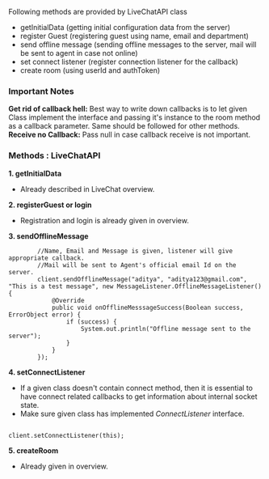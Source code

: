 Following methods are provided by LiveChatAPI class

- getInitialData (getting initial configuration data from the server)
- register Guest (registering guest using name, email and department)
- send offline message (sending offline messages to the server, mail will be sent to agent in case not online)
- set connect listener (register connection listener for the callback)
- create room (using userId and authToken)


### Important Notes
**Get rid of callback hell:** Best way to write down callbacks is to let given Class implement the interface and passing it's instance to the room method as a callback parameter. Same should be followed for other methods. </br>
**Receive no Callback:** Pass null in case callback receive is not important.

### Methods : LiveChatAPI
**1. getInitialData**

- Already described in LiveChat overview. 

**2. registerGuest or login**

- Registration and login is already given in overview.

**3. sendOfflineMessage**

```
        //Name, Email and Message is given, listener will give appropriate callback.
        //Mail will be sent to Agent's official email Id on the server.
        client.sendOfflineMessage("aditya", "aditya123@gmail.com", "This is a test message", new MessageListener.OfflineMessageListener() {
            @Override
            public void onOfflineMesssageSuccess(Boolean success, ErrorObject error) {
                if (success) {
                    System.out.println("Offline message sent to the server");
                }
            }
        });
```

**4. setConnectListener**

- If a given class doesn't contain connect method, then it is essential to have connect related callbacks to get information about internal socket state.
- Make sure given class has implemented _ConnectListener_ interface.

```

client.setConnectListener(this);

```

**5. createRoom**

- Already given in overview.

